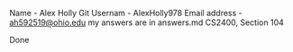 Name - Alex Holly
Git Usernam - AlexHolly978
Email address - ah592519@ohio.edu
my answers are in answers.md
CS2400, Section 104

Done

